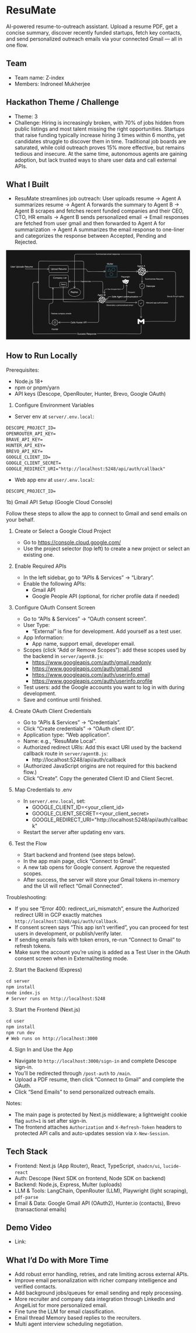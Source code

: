 # ResuMate

AI-powered resume-to-outreach assistant. Upload a resume PDF, get a concise summary, discover recently funded startups, fetch key contacts, and send personalized outreach emails via your connected Gmail — all in one flow.

## Team
- Team name: Z-index
- Members: Indroneel Mukherjee

## Hackathon Theme / Challenge
- Theme: 3
- Challenge: Hiring is increasingly broken, with 70% of jobs hidden from public listings and most talent missing the right opportunities. Startups that raise funding typically increase hiring 3 times within 6 months, yet candidates struggle to discover them in time. Traditional job boards are saturated, while cold outreach proves 15% more effective, but remains tedious and insecure. At the same time, autonomous agents are gaining adoption, but lack trusted ways to share user data and call external APIs.


## What I Built
- ResuMate streamlines job outreach:
User uploads resume -> Agent A summarizes resume -> Agent A forwards the summary to Agent B -> Agent B scrapes and fetches recent funded companies and their CEO, CTO, HR emails -> Agent B sends personalized email -> Email responses are fetched from user gmail and then forwarded to Agent A for summarization -> Agent A summarizes the email response to one-liner and categorizes the response between Accepted, Pending and Rejected.

![ResuMate Flow](./ResuMail.png)


## How to Run Locally

Prerequisites:
- Node.js 18+
- npm or pnpm/yarn
- API keys (Descope, OpenRouter, Hunter, Brevo, Google OAuth)

1) Configure Environment Variables

- Server env at `server/.env.local`:
```
DESCOPE_PROJECT_ID=
OPENROUTER_API_KEY=
BRAVE_API_KEY=
HUNTER_API_KEY=
BREVO_API_KEY=
GOOGLE_CLIENT_ID=
GOOGLE_CLIENT_SECRET=
GOOGLE_REDIRECT_URI="http://localhost:5248/api/auth/callback"
```

- Web app env at `user/.env.local`:
```
DESCOPE_PROJECT_ID=
```

1b) Gmail API Setup (Google Cloud Console)

Follow these steps to allow the app to connect to Gmail and send emails on your behalf.

1. Create or Select a Google Cloud Project
   - Go to https://console.cloud.google.com/
   - Use the project selector (top left) to create a new project or select an existing one.

2. Enable Required APIs
   - In the left sidebar, go to “APIs & Services” → “Library”.
   - Enable the following APIs:
     - Gmail API
     - Google People API (optional, for richer profile data if needed)

3. Configure OAuth Consent Screen
   - Go to “APIs & Services” → “OAuth consent screen”.
   - User Type:
     - “External” is fine for development. Add yourself as a test user.
   - App Information:
     - App name, support email, developer email.
   - Scopes (click “Add or Remove Scopes”): add these scopes used by the backend in `server/agentB.js`:
     - https://www.googleapis.com/auth/gmail.readonly
     - https://www.googleapis.com/auth/gmail.send
     - https://www.googleapis.com/auth/userinfo.email
     - https://www.googleapis.com/auth/userinfo.profile
   - Test users: add the Google accounts you want to log in with during development.
   - Save and continue until finished.

4. Create OAuth Client Credentials
   - Go to “APIs & Services” → “Credentials”.
   - Click “Create credentials” → “OAuth client ID”.
   - Application type: “Web application”.
   - Name: e.g., “ResuMate Local”.
   - Authorized redirect URIs: Add this exact URI used by the backend callback route in `server/agentB.js`:
     - http://localhost:5248/api/auth/callback
   - (Authorized JavaScript origins are not required for this backend flow.)
   - Click “Create”. Copy the generated Client ID and Client Secret.

5. Map Credentials to .env
   - In `server/.env.local`, set:
     - GOOGLE_CLIENT_ID=<your_client_id>
     - GOOGLE_CLIENT_SECRET=<your_client_secret>
     - GOOGLE_REDIRECT_URI="http://localhost:5248/api/auth/callback"
   - Restart the server after updating env vars.

6. Test the Flow
   - Start backend and frontend (see steps below).
   - In the app main page, click “Connect to Gmail”.
   - A new tab opens for Google consent. Approve the requested scopes.
   - After success, the server will store your Gmail tokens in-memory and the UI will reflect “Gmail Connected”.

Troubleshooting:
- If you see “Error 400: redirect_uri_mismatch”, ensure the Authorized redirect URI in GCP exactly matches `http://localhost:5248/api/auth/callback`.
- If consent screen says “This app isn’t verified”, you can proceed for test users in development, or publish/verify later.
- If sending emails fails with token errors, re-run “Connect to Gmail” to refresh tokens.
- Make sure the account you’re using is added as a Test User in the OAuth consent screen when in External/testing mode.

2) Start the Backend (Express)

```
cd server
npm install
node index.js
# Server runs on http://localhost:5248
```

3) Start the Frontend (Next.js)

```
cd user
npm install
npm run dev
# Web runs on http://localhost:3000
```

4) Sign In and Use the App
- Navigate to `http://localhost:3000/sign-in` and complete Descope sign-in.
- You’ll be redirected through `/post-auth` to `/main`.
- Upload a PDF resume, then click “Connect to Gmail” and complete the OAuth.
- Click “Send Emails” to send personalized outreach emails.

Notes:
- The main page is protected by Next.js middleware; a lightweight cookie flag `auth=1` is set after sign-in.
- The frontend attaches `Authorization` and `X-Refresh-Token` headers to protected API calls and auto-updates session via `X-New-Session`.

## Tech Stack
- Frontend: Next.js (App Router), React, TypeScript, `shadcn/ui`, `lucide-react`
- Auth: Descope (Next SDK on frontend, Node SDK on backend)
- Backend: Node.js, Express, Multer (uploads)
- LLM & Tools: LangChain, OpenRouter (LLM), Playwright (light scraping), `pdf-parse`
- Email & Data: Google Gmail API (OAuth2), Hunter.io (contacts), Brevo (transactional emails)

## Demo Video
- Link: <add your demo video link here>

## What I’d Do with More Time
- Add robust error handling, retries, and rate limiting across external APIs.
- Improve email personalization with richer company intelligence and verified contacts.
- Add background jobs/queues for email sending and reply processing.
- More recruiter and company data integration through LinkedIn and AngelList for more personalized email.
- Fine tune the LLM for email classification.
- Email thread Memory based replies to the recruiters.
- Multi agent interview scheduling negotiation.